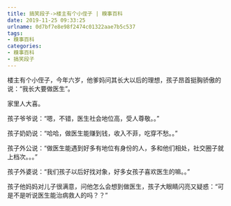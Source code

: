 ```yaml
---
title: 搞笑段子->楼主有个小侄子 | 糗事百科
date: 2019-11-25 09:33:25
urlname: 0d7bf7e8e98f2474c01322aae7b5c537
tags: 
- 糗事百科
categories:
- 糗事百科
- 搞笑段子
---
```

楼主有个小侄子，今年六岁，他爹妈问其长大以后的理想，孩子昂首挺胸骄傲的说：“我长大要做医生”。

家里人大喜。

孩子爷爷说：“嗯，不错，医生社会地位高，受人尊敬。。”

孩子奶奶说：“哈哈，做医生能赚到钱，收入不菲，吃穿不愁。。”

孩子外公说：“做医生能遇到好多有地位有身份的人，多和他们相处，社交圈子就上档次。。。”

孩子外婆说：“我们孩子以后好找对象，好多女孩子喜欢医生的嘛。。”

孩子他妈妈对儿子很满意，问他怎么会想到做医生，孩子大眼睛闪亮又疑惑：“可是不是听说医生能治病救人的吗？？”


